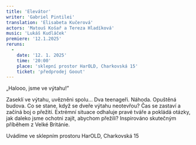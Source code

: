 ```yaml
---
title: 'Elevátor'
writer: 'Gabriel Pintilei'
translation: 'Elisabeta Kučerová'
actors: 'Matouš Košař a Tereza Hladíková'
music: 'Lukáš Kudláček'
premiere: '12.1.2025'
reruns:
  -  
    date: '12. 1. 2025'
    time: '20:00'
    place: 'sklepní prostor HarOLD, Charkovská 15'
    ticket: 'předprodej Goout'
---
```

„Halooo, jsme ve výtahu!”

Zaseklí ve výtahu, uvězněni spolu… Dva teenageři. Náhoda. Opuštěná budova. Co se stane, když se dveře výtahu neotevřou? Čas se zastaví a začíná boj o přežití. Extrémní situace odhaluje pravé tváře a pokládá otázky, jak daleko jsme ochotni zajít, abychom přežili?
Inspirováno skutečným příběhem z Velké Británie.

Uvádíme ve sklepním prostoru HarOLD, Charkovská 15
